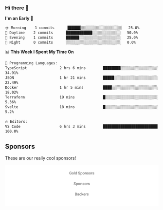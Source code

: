 ### Hi there 👋

<!--
**alexanderniebuhr/alexanderniebuhr** is a ✨ _special_ ✨ repository because its `README.md` (this file) appears on your GitHub profile.

Here are some ideas to get you started:

- 🔭 I’m currently working on ...
- 🌱 I’m currently learning ...
- 👯 I’m looking to collaborate on ...
- 🤔 I’m looking for help with ...
- 💬 Ask me about ...
- 📫 How to reach me: ...
- 😄 Pronouns: ...
- ⚡ Fun fact: ...
-->

<!--START_SECTION:waka-->
**I'm an Early 🐤** 

```text
🌞 Morning    1 commits      ██████░░░░░░░░░░░░░░░░░░░   25.0% 
🌆 Daytime    2 commits      ████████████░░░░░░░░░░░░░   50.0% 
🌃 Evening    1 commits      ██████░░░░░░░░░░░░░░░░░░░   25.0% 
🌙 Night      0 commits      ░░░░░░░░░░░░░░░░░░░░░░░░░   0.0%

```


📊 **This Week I Spent My Time On** 

```text
💬 Programming Languages: 
TypeScript               2 hrs 6 mins        ████████░░░░░░░░░░░░░░░░░   34.91% 
JSON                     1 hr 21 mins        █████░░░░░░░░░░░░░░░░░░░░   22.49% 
Docker                   1 hr 5 mins         ████░░░░░░░░░░░░░░░░░░░░░   18.02% 
Terraform                19 mins             █░░░░░░░░░░░░░░░░░░░░░░░░   5.36% 
Svelte                   18 mins             █░░░░░░░░░░░░░░░░░░░░░░░░   5.2%

🔥 Editors: 
VS Code                  6 hrs 3 mins        █████████████████████████   100.0%

```


<!--END_SECTION:waka-->

## Sponsors

These are our really cool sponsors!

<!-- sponsors -->

<!-- sponsors -->

<p align="center">
  <a href="https://github.com/sponsors/alexanderniebuhr">
    <img src='./sponsors.svg'/>
  </a>
</p>
